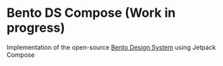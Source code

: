 # Bento DS Compose (Work in progress)

Implementation of the open-source [Bento Design System](https://www.bento-ds.com/) using Jetpack Compose
